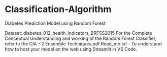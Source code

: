 # Classification-Algorithm
Diabetes Prediction Model using Random Forest

Dataset: diabetes_012_health_indicators_BRFSS2015
For the Complete Conceptual Understanding and working of the Random Forest Classifier, refer to the CIA - 2 Ensemble Techniques.pdf
Read_me.txt - To understand how to host your model on the web using Streamlit in VS Code.
